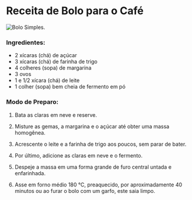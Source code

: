 # Receita de Bolo para o Café

![Bolo Simples.](https://coolicias.ao/wp-content/uploads/2019/11/Receita-de-Receita-de-bolo-simples-de-liquidificador-com-%C3%B3leo-1200x900.jpg "Bolo Simples.")

### Ingredientes:

* 2 xícaras (chá) de açúcar
* 3 xícaras (chá) de farinha de trigo
* 4 colheres (sopa) de margarina
* 3 ovos
* 1 e 1/2 xícara (chá) de leite
* 1 colher (sopa) bem cheia de fermento em pó


### Modo de Preparo:

1. Bata as claras em neve e reserve.

2. Misture as gemas, a margarina e o açúcar até obter uma massa homogênea.

3. Acrescente o leite e a farinha de trigo aos poucos, sem parar de bater.

4. Por último, adicione as claras em neve e o fermento.

5. Despeje a massa em uma forma grande de furo central untada e enfarinhada.

6. Asse em forno médio 180 °C, preaquecido, por aproximadamente 40 minutos ou ao furar o bolo com um garfo, este saia limpo.
